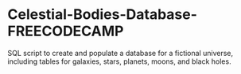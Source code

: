 # Celestial-Bodies-Database-FREECODECAMP
SQL script to create and populate a database for a fictional universe, including tables for galaxies, stars, planets, moons, and black holes.

